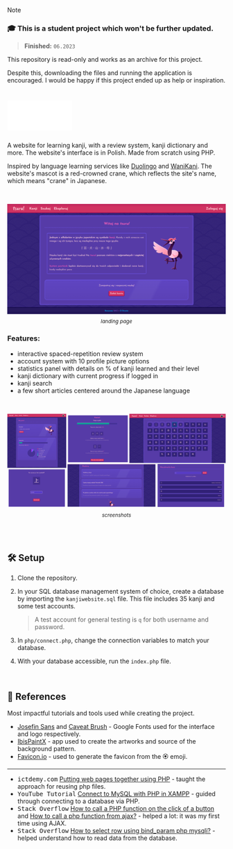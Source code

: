 > [!NOTE]
> ### 🎓 This is a student project which won't be further updated.
> > **Finished:** `06.2023`
>
> This repository is read-only and works as an archive for this project.
>
> Despite this, downloading the files and running the application is encouraged. I would be happy if this project ended up as help or inspiration.

# <picture><source media="(prefers-color-scheme: dark)" srcset="images/logo-white.png"><source media="(prefers-color-scheme: light)" srcset="images/logo-black.png"><img alt="tsuru!" src="images/logo-white.png" width="150px"></picture>

A website for learning kanji, with a review system, kanji dictionary and more. The website's interface is in Polish. Made from scratch using PHP.

Inspired by language learning services like [Duolingo](https://www.duolingo.com/) and [WaniKani](https://www.wanikani.com/). The website's mascot is a red-crowned crane, which reflects the site's name, which means "crane" in Japanese.

<br/>
<p align="center">
<img src="Media/Landing.png" width="550px" /><br/>
<i><sub>landing page</sub></i>
</p>

### Features:
- interactive spaced-repetition review system
- account system with 10 profile picture options
- statistics panel with details on % of kanji learned and their level
- kanji dictionary with current progress if logged in
- kanji search
- a few short articles centered around the Japanese language

<br/>
<p align="center">
<img src="Media/Screenshots.png" width="800px" /><br/>
<i><sub>screenshots</sub></i>
</p>
<br/>

<br/>

## 🛠 Setup

1. Clone the repository.

2. In your SQL database management system of choice, create a database by importing the `kanjiwebsite.sql` file. This file includes 35 kanji and some test accounts.
   > A test account for general testing is `q` for both username and password.

3. In `php/connect.php`, change the connection variables to match your database.

4. With your database accessible, run the `index.php` file.

<br/>

## 🔗 References

Most impactful tutorials and tools used while creating the project.

- [Josefin Sans](https://fonts.google.com/specimen/Josefin+Sans) and [Caveat Brush](https://fonts.google.com/specimen/Caveat+Brush) - Google Fonts used for the interface and logo respectively.
- [IbisPaintX](https://ibispaint.com/about.jsp) - app used to create the artworks and source of the background pattern.
- [Favicon.io](https://favicon.io/emoji-favicons/) - used to generate the favicon from the 🏵️ emoji.

---

- <kbd>ictdemy.com</kbd> [Putting web pages together using PHP](https://www.ictdemy.com/php/basics/tutorial-putting-web-pages-together-using-php) - taught the approach for reusing php files.
- <kbd>YouTube Tutorial</kbd> [Connect to MySQL with PHP in XAMPP](https://www.youtube.com/watch?v=ueWpNe0PG34) - guided through connecting to a database via PHP.
- <kbd>Stack Overflow</kbd> [How to call a PHP function on the click of a button](https://stackoverflow.com/questions/20738329/how-to-call-a-php-function-on-the-click-of-a-button) and [How to call a php function from ajax?](https://stackoverflow.com/questions/39341901/how-to-call-a-php-function-from-ajax) - helped a lot: it was my first time using AJAX.
- <kbd>Stack Overflow</kbd> [How to select row using bind_param php mysqli?](https://stackoverflow.com/questions/49355934/how-to-select-row-using-bind-param-php-mysqli) - helped understand how to read data from the database.

<br/>
